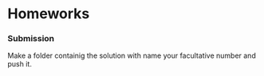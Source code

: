 Homeworks
============

### Submission
Make a folder containig the solution with name your facultative number and push it.

